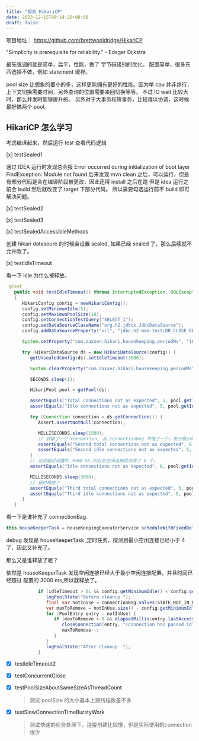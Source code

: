 ```yaml
---
title: "探索 HikariCP"
date: 2023-12-15T09:14:20+08:00
draft: false
---
```


项目地址： https://github.com/brettwooldridge/HikariCP

   "Simplicity is prerequisite for reliability."
         - Edsger Dijkstra

最先强调的就是简单，扁平，性能，做了 字节码级别的优化。
配置简单，很多东西选择不做，例如 statement 缓存。

pool size 比想象的要小的多，这样更能拥有更好的性能。因为单 cpu 并非并行，上下文切换需要时间，另外查询的位置需要来回切换等等。
不过 IO wait 比较大时，那么并发时能够提升的。
另外对于大事务和短事务，比较难以协调，这时候最好搞两个 pool。

## HikariCP 怎么学习
考虑编译起来，然后运行 test 查看代码逻辑

[x] testSealed1

通过 IDEA 运行时发现总会报
Error occurred during initialization of boot layer FindException: Module not found
后来发现 mvn clean 之后，可以运行，但是有部分代码是会在编译阶段被更改，因此还得 install 之后在跑
但是 idea 运行之前会 build 然后就改变了 target 下部分代码。
所以需要勾选运行前不 build 即可解决问题。

[x] testSealed2

[x] testSealed3

[x] testSealedAccessibleMethods

创建 hikari datasoure 的时候会设置 sealed, 如果已经 sealed 了，那么后续就不允许改了。

[x] testIdleTimeout

 看一下 idle 为什么被释放。
```java
 @Test
   public void testIdleTimeout() throws InterruptedException, SQLException
   {
      HikariConfig config = newHikariConfig();
      config.setMinimumIdle(5);
      config.setMaximumPoolSize(10);
      config.setConnectionTestQuery("SELECT 1");
      config.setDataSourceClassName("org.h2.jdbcx.JdbcDataSource");
      config.addDataSourceProperty("url", "jdbc:h2:mem:test;DB_CLOSE_DELAY=-1");

      System.setProperty("com.zaxxer.hikari.housekeeping.periodMs", "1000");

      try (HikariDataSource ds = new HikariDataSource(config)) {
         getUnsealedConfig(ds).setIdleTimeout(3000);

         System.clearProperty("com.zaxxer.hikari.housekeeping.periodMs");

         SECONDS.sleep(1);

         HikariPool pool = getPool(ds);

         assertEquals("Total connections not as expected", 5, pool.getTotalConnections());
         assertEquals("Idle connections not as expected", 5, pool.getIdleConnections());

         try (Connection connection = ds.getConnection()) {
            Assert.assertNotNull(connection);

            MILLISECONDS.sleep(1500);
            // 获取了一个 connection, 从 connectionBag 中借了一个，由于最小的空闲线程数是 5，因此又自动补充了一个
            assertEquals("Second total connections not as expected", 6, pool.getTotalConnections());
            assertEquals("Second idle connections not as expected", 5, pool.getIdleConnections());
         }
         // 还没超过设置的 3000 ms,所以总空闲连接就变成了 6 个。
         assertEquals("Idle connections not as expected", 6, pool.getIdleConnections());

         MILLISECONDS.sleep(3000);
         // 超时释放了
         assertEquals("Third total connections not as expected", 5, pool.getTotalConnections());
         assertEquals("Third idle connections not as expected", 5, pool.getIdleConnections());
      }
   }
```
看一下是谁补充了 connectionBag.
```java
this.houseKeeperTask = houseKeepingExecutorService.scheduleWithFixedDelay(new HouseKeeper(), 100L, housekeepingPeriodMs, MILLISECONDS);
```
debug 发现是 houseKeeperTask ,定时任务，探测到最小空闲连接已经小于 4 了，因此又补充了。

那么又是谁释放了呢？

依然是 houseKeeperTask 发现空闲连接已经大于最小空闲连接配置，并且时间已经超过 配置的 3000 ms,所以就释放了。
```java 
            if (idleTimeout > 0L && config.getMinimumIdle() < config.getMaximumPoolSize()) {
               logPoolState("Before cleanup ");
               final var notInUse = connectionBag.values(STATE_NOT_IN_USE);
               var maxToRemove = notInUse.size() - config.getMinimumIdle();
               for (PoolEntry entry : notInUse) {
                  if (maxToRemove > 0 && elapsedMillis(entry.lastAccessed, now) > idleTimeout && connectionBag.reserve(entry)) {
                     closeConnection(entry, "(connection has passed idleTimeout)");
                     maxToRemove--;
                  }
               }
               logPoolState("After cleanup  ");
            }
```

- [x] testIdleTimeout2
- [x] testConcurrentClose
- [x] testPoolSizeAboutSameSizeAsThreadCount
   > 测试 poolSize 的大小基本上跟线程数差不多
- [x] testSlowConnectionTimeBurstyWork
   > 测试快速的任务处理下，连接创建比较慢，但是实际使用的connection 很少

